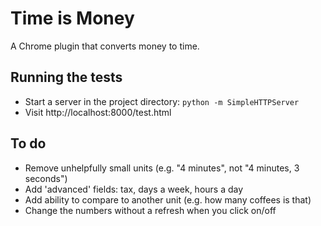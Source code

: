 # Time is Money

A Chrome plugin that converts money to time.

## Running the tests

- Start a server in the project directory: `python -m SimpleHTTPServer`
- Visit http://localhost:8000/test.html

## To do

- Remove unhelpfully small units (e.g. "4 minutes", not "4 minutes, 3 seconds")
- Add 'advanced' fields: tax, days a week, hours a day
- Add ability to compare to another unit (e.g. how many coffees is that)
- Change the numbers without a refresh when you click on/off
